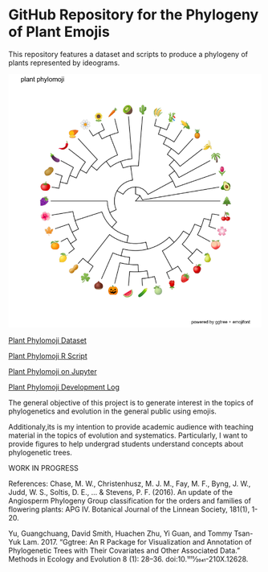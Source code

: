 # GitHub Repository for the Phylogeny of Plant Emojis

  This repository features a dataset and scripts to produce a phylogeny of plants represented by ideograms.
  
  <p align="center">
  
![](./data/StrictPhylomoji.png) 

</p>

   [Plant Phylomoji Dataset](./Dataset.md)

   [Plant Phylomoji R Script](./PlantPhylomoji.R)
   
  [Plant Phylomoji on Jupyter](./PlantPhylomoji.ipynb)

   [Plant Phylomoji Development Log](./PlantPhylomojiLog.md)

 The general objective of this project is to generate interest in the topics of phylogenetics and evolution in the general public using emojis.
 
 Additionaly,its is my intention to provide academic audience with teaching material in the topics of evolution and systematics.  Particularly, I want to provide figures to help undergrad students understand concepts about phylogenetic trees.
  
 
 WORK IN PROGRESS
  
 References: 
 Chase, M. W., Christenhusz, M. J. M., Fay, M. F., Byng, J. W., Judd, W. S., Soltis, D. E., ... & Stevens, P. F. (2016). An update of the Angiosperm Phylogeny Group classification for the orders and families of flowering plants: APG IV. Botanical Journal of the Linnean Society, 181(1), 1-20.
 
 Yu, Guangchuang, David Smith, Huachen Zhu, Yi Guan, and Tommy Tsan-Yuk Lam. 2017. “Ggtree: An R Package for Visualization and Annotation of Phylogenetic Trees with Their Covariates and Other Associated Data.” Methods in Ecology and Evolution 8 (1): 28–36. doi:10.1111⁄2041-210X.12628.
